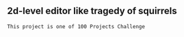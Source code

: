 ## 2d-level editor like tragedy of squirrels

```bash
This project is one of 100 Projects Challenge
```
